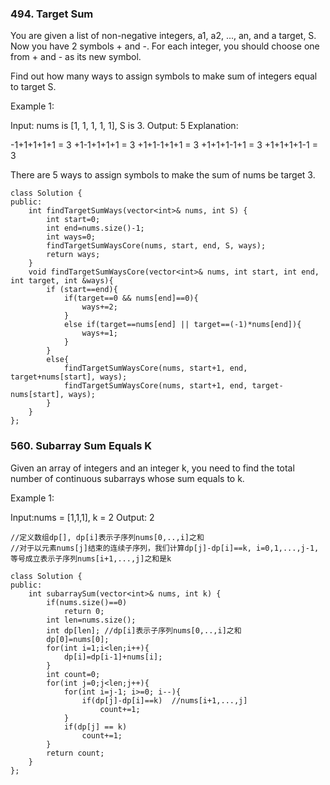 ### 494. Target Sum
 You are given a list of non-negative integers, a1, a2, ..., an, and a target, S. Now you have 2 symbols + and -. For each integer, you should choose one from + and - as its new symbol.

Find out how many ways to assign symbols to make sum of integers equal to target S.

Example 1:

Input: nums is [1, 1, 1, 1, 1], S is 3. 
Output: 5
Explanation: 

-1+1+1+1+1 = 3
+1-1+1+1+1 = 3
+1+1-1+1+1 = 3
+1+1+1-1+1 = 3
+1+1+1+1-1 = 3

There are 5 ways to assign symbols to make the sum of nums be target 3.
```
class Solution {
public:
    int findTargetSumWays(vector<int>& nums, int S) {
        int start=0;
        int end=nums.size()-1;
        int ways=0;
        findTargetSumWaysCore(nums, start, end, S, ways);
        return ways;
    }
    void findTargetSumWaysCore(vector<int>& nums, int start, int end, int target, int &ways){
        if (start==end){
            if(target==0 && nums[end]==0){
                ways+=2;
            }
            else if(target==nums[end] || target==(-1)*nums[end]){
                ways+=1;
            }
        }
        else{
            findTargetSumWaysCore(nums, start+1, end, target+nums[start], ways);
            findTargetSumWaysCore(nums, start+1, end, target-nums[start], ways);
        }
    }
};
```
### 560. Subarray Sum Equals K

Given an array of integers and an integer k, you need to find the total number of continuous subarrays whose sum equals to k.

Example 1:

Input:nums = [1,1,1], k = 2
Output: 2
```
//定义数组dp[], dp[i]表示子序列nums[0,..,i]之和
//对于以元素nums[j]结束的连续子序列，我们计算dp[j]-dp[i]==k, i=0,1,...,j-1,等号成立表示子序列nums[i+1,...,j]之和是k

class Solution {
public:
    int subarraySum(vector<int>& nums, int k) {
        if(nums.size()==0)
            return 0;
        int len=nums.size();
        int dp[len]; //dp[i]表示子序列nums[0,..,i]之和
        dp[0]=nums[0];
        for(int i=1;i<len;i++){
            dp[i]=dp[i-1]+nums[i];
        }
        int count=0;
        for(int j=0;j<len;j++){
            for(int i=j-1; i>=0; i--){
                if(dp[j]-dp[i]==k)  //nums[i+1,...,j]
                    count+=1;
            }
            if(dp[j] == k)
                count+=1;
        }
        return count;
    }
};
```
